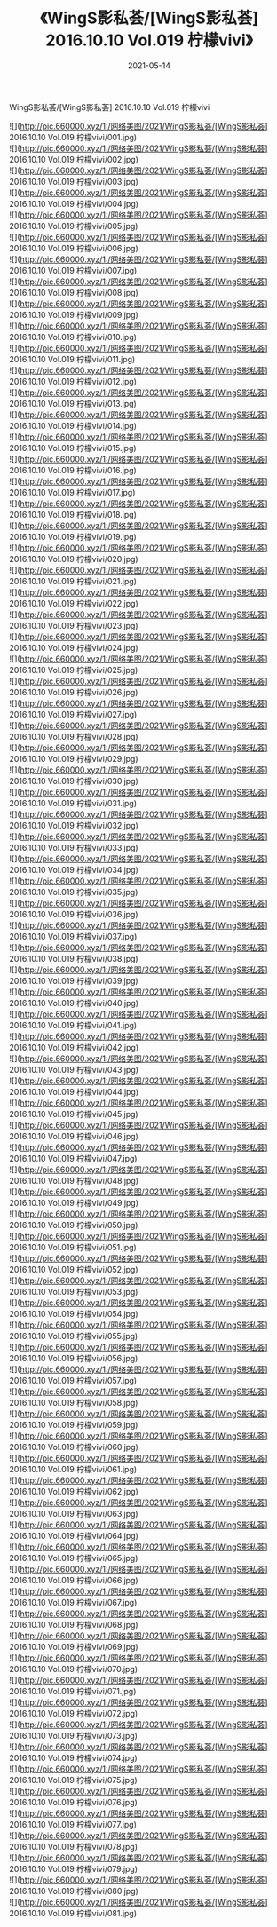 ﻿---
layout: post
title:  《WingS影私荟/[WingS影私荟] 2016.10.10 Vol.019 柠檬vivi》
date:   2021-05-14
img: http://pic.660000.xyz/1:/网络美图/2021/WingS影私荟/[WingS影私荟] 2016.10.10 Vol.019 柠檬vivi/000.jpg
categories: [美女, 清纯, 唯美]
---

WingS影私荟/[WingS影私荟] 2016.10.10 Vol.019 柠檬vivi

 ![](http://pic.660000.xyz/1:/网络美图/2021/WingS影私荟/[WingS影私荟] 2016.10.10 Vol.019 柠檬vivi/001.jpg) <br>![](http://pic.660000.xyz/1:/网络美图/2021/WingS影私荟/[WingS影私荟] 2016.10.10 Vol.019 柠檬vivi/002.jpg) <br>![](http://pic.660000.xyz/1:/网络美图/2021/WingS影私荟/[WingS影私荟] 2016.10.10 Vol.019 柠檬vivi/003.jpg) <br>![](http://pic.660000.xyz/1:/网络美图/2021/WingS影私荟/[WingS影私荟] 2016.10.10 Vol.019 柠檬vivi/004.jpg) <br>![](http://pic.660000.xyz/1:/网络美图/2021/WingS影私荟/[WingS影私荟] 2016.10.10 Vol.019 柠檬vivi/005.jpg) <br>![](http://pic.660000.xyz/1:/网络美图/2021/WingS影私荟/[WingS影私荟] 2016.10.10 Vol.019 柠檬vivi/006.jpg) <br>![](http://pic.660000.xyz/1:/网络美图/2021/WingS影私荟/[WingS影私荟] 2016.10.10 Vol.019 柠檬vivi/007.jpg) <br>![](http://pic.660000.xyz/1:/网络美图/2021/WingS影私荟/[WingS影私荟] 2016.10.10 Vol.019 柠檬vivi/008.jpg) <br>![](http://pic.660000.xyz/1:/网络美图/2021/WingS影私荟/[WingS影私荟] 2016.10.10 Vol.019 柠檬vivi/009.jpg) <br>![](http://pic.660000.xyz/1:/网络美图/2021/WingS影私荟/[WingS影私荟] 2016.10.10 Vol.019 柠檬vivi/010.jpg) <br>![](http://pic.660000.xyz/1:/网络美图/2021/WingS影私荟/[WingS影私荟] 2016.10.10 Vol.019 柠檬vivi/011.jpg) <br>![](http://pic.660000.xyz/1:/网络美图/2021/WingS影私荟/[WingS影私荟] 2016.10.10 Vol.019 柠檬vivi/012.jpg) <br>![](http://pic.660000.xyz/1:/网络美图/2021/WingS影私荟/[WingS影私荟] 2016.10.10 Vol.019 柠檬vivi/013.jpg) <br>![](http://pic.660000.xyz/1:/网络美图/2021/WingS影私荟/[WingS影私荟] 2016.10.10 Vol.019 柠檬vivi/014.jpg) <br>![](http://pic.660000.xyz/1:/网络美图/2021/WingS影私荟/[WingS影私荟] 2016.10.10 Vol.019 柠檬vivi/015.jpg) <br>![](http://pic.660000.xyz/1:/网络美图/2021/WingS影私荟/[WingS影私荟] 2016.10.10 Vol.019 柠檬vivi/016.jpg) <br>![](http://pic.660000.xyz/1:/网络美图/2021/WingS影私荟/[WingS影私荟] 2016.10.10 Vol.019 柠檬vivi/017.jpg) <br>![](http://pic.660000.xyz/1:/网络美图/2021/WingS影私荟/[WingS影私荟] 2016.10.10 Vol.019 柠檬vivi/018.jpg) <br>![](http://pic.660000.xyz/1:/网络美图/2021/WingS影私荟/[WingS影私荟] 2016.10.10 Vol.019 柠檬vivi/019.jpg) <br>![](http://pic.660000.xyz/1:/网络美图/2021/WingS影私荟/[WingS影私荟] 2016.10.10 Vol.019 柠檬vivi/020.jpg) <br>![](http://pic.660000.xyz/1:/网络美图/2021/WingS影私荟/[WingS影私荟] 2016.10.10 Vol.019 柠檬vivi/021.jpg) <br>![](http://pic.660000.xyz/1:/网络美图/2021/WingS影私荟/[WingS影私荟] 2016.10.10 Vol.019 柠檬vivi/022.jpg) <br>![](http://pic.660000.xyz/1:/网络美图/2021/WingS影私荟/[WingS影私荟] 2016.10.10 Vol.019 柠檬vivi/023.jpg) <br>![](http://pic.660000.xyz/1:/网络美图/2021/WingS影私荟/[WingS影私荟] 2016.10.10 Vol.019 柠檬vivi/024.jpg) <br>![](http://pic.660000.xyz/1:/网络美图/2021/WingS影私荟/[WingS影私荟] 2016.10.10 Vol.019 柠檬vivi/025.jpg) <br>![](http://pic.660000.xyz/1:/网络美图/2021/WingS影私荟/[WingS影私荟] 2016.10.10 Vol.019 柠檬vivi/026.jpg) <br>![](http://pic.660000.xyz/1:/网络美图/2021/WingS影私荟/[WingS影私荟] 2016.10.10 Vol.019 柠檬vivi/027.jpg) <br>![](http://pic.660000.xyz/1:/网络美图/2021/WingS影私荟/[WingS影私荟] 2016.10.10 Vol.019 柠檬vivi/028.jpg) <br>![](http://pic.660000.xyz/1:/网络美图/2021/WingS影私荟/[WingS影私荟] 2016.10.10 Vol.019 柠檬vivi/029.jpg) <br>![](http://pic.660000.xyz/1:/网络美图/2021/WingS影私荟/[WingS影私荟] 2016.10.10 Vol.019 柠檬vivi/030.jpg) <br>![](http://pic.660000.xyz/1:/网络美图/2021/WingS影私荟/[WingS影私荟] 2016.10.10 Vol.019 柠檬vivi/031.jpg) <br>![](http://pic.660000.xyz/1:/网络美图/2021/WingS影私荟/[WingS影私荟] 2016.10.10 Vol.019 柠檬vivi/032.jpg) <br>![](http://pic.660000.xyz/1:/网络美图/2021/WingS影私荟/[WingS影私荟] 2016.10.10 Vol.019 柠檬vivi/033.jpg) <br>![](http://pic.660000.xyz/1:/网络美图/2021/WingS影私荟/[WingS影私荟] 2016.10.10 Vol.019 柠檬vivi/034.jpg) <br>![](http://pic.660000.xyz/1:/网络美图/2021/WingS影私荟/[WingS影私荟] 2016.10.10 Vol.019 柠檬vivi/035.jpg) <br>![](http://pic.660000.xyz/1:/网络美图/2021/WingS影私荟/[WingS影私荟] 2016.10.10 Vol.019 柠檬vivi/036.jpg) <br>![](http://pic.660000.xyz/1:/网络美图/2021/WingS影私荟/[WingS影私荟] 2016.10.10 Vol.019 柠檬vivi/037.jpg) <br>![](http://pic.660000.xyz/1:/网络美图/2021/WingS影私荟/[WingS影私荟] 2016.10.10 Vol.019 柠檬vivi/038.jpg) <br>![](http://pic.660000.xyz/1:/网络美图/2021/WingS影私荟/[WingS影私荟] 2016.10.10 Vol.019 柠檬vivi/039.jpg) <br>![](http://pic.660000.xyz/1:/网络美图/2021/WingS影私荟/[WingS影私荟] 2016.10.10 Vol.019 柠檬vivi/040.jpg) <br>![](http://pic.660000.xyz/1:/网络美图/2021/WingS影私荟/[WingS影私荟] 2016.10.10 Vol.019 柠檬vivi/041.jpg) <br>![](http://pic.660000.xyz/1:/网络美图/2021/WingS影私荟/[WingS影私荟] 2016.10.10 Vol.019 柠檬vivi/042.jpg) <br>![](http://pic.660000.xyz/1:/网络美图/2021/WingS影私荟/[WingS影私荟] 2016.10.10 Vol.019 柠檬vivi/043.jpg) <br>![](http://pic.660000.xyz/1:/网络美图/2021/WingS影私荟/[WingS影私荟] 2016.10.10 Vol.019 柠檬vivi/044.jpg) <br>![](http://pic.660000.xyz/1:/网络美图/2021/WingS影私荟/[WingS影私荟] 2016.10.10 Vol.019 柠檬vivi/045.jpg) <br>![](http://pic.660000.xyz/1:/网络美图/2021/WingS影私荟/[WingS影私荟] 2016.10.10 Vol.019 柠檬vivi/046.jpg) <br>![](http://pic.660000.xyz/1:/网络美图/2021/WingS影私荟/[WingS影私荟] 2016.10.10 Vol.019 柠檬vivi/047.jpg) <br>![](http://pic.660000.xyz/1:/网络美图/2021/WingS影私荟/[WingS影私荟] 2016.10.10 Vol.019 柠檬vivi/048.jpg) <br>![](http://pic.660000.xyz/1:/网络美图/2021/WingS影私荟/[WingS影私荟] 2016.10.10 Vol.019 柠檬vivi/049.jpg) <br>![](http://pic.660000.xyz/1:/网络美图/2021/WingS影私荟/[WingS影私荟] 2016.10.10 Vol.019 柠檬vivi/050.jpg) <br>![](http://pic.660000.xyz/1:/网络美图/2021/WingS影私荟/[WingS影私荟] 2016.10.10 Vol.019 柠檬vivi/051.jpg) <br>![](http://pic.660000.xyz/1:/网络美图/2021/WingS影私荟/[WingS影私荟] 2016.10.10 Vol.019 柠檬vivi/052.jpg) <br>![](http://pic.660000.xyz/1:/网络美图/2021/WingS影私荟/[WingS影私荟] 2016.10.10 Vol.019 柠檬vivi/053.jpg) <br>![](http://pic.660000.xyz/1:/网络美图/2021/WingS影私荟/[WingS影私荟] 2016.10.10 Vol.019 柠檬vivi/054.jpg) <br>![](http://pic.660000.xyz/1:/网络美图/2021/WingS影私荟/[WingS影私荟] 2016.10.10 Vol.019 柠檬vivi/055.jpg) <br>![](http://pic.660000.xyz/1:/网络美图/2021/WingS影私荟/[WingS影私荟] 2016.10.10 Vol.019 柠檬vivi/056.jpg) <br>![](http://pic.660000.xyz/1:/网络美图/2021/WingS影私荟/[WingS影私荟] 2016.10.10 Vol.019 柠檬vivi/057.jpg) <br>![](http://pic.660000.xyz/1:/网络美图/2021/WingS影私荟/[WingS影私荟] 2016.10.10 Vol.019 柠檬vivi/058.jpg) <br>![](http://pic.660000.xyz/1:/网络美图/2021/WingS影私荟/[WingS影私荟] 2016.10.10 Vol.019 柠檬vivi/059.jpg) <br>![](http://pic.660000.xyz/1:/网络美图/2021/WingS影私荟/[WingS影私荟] 2016.10.10 Vol.019 柠檬vivi/060.jpg) <br>![](http://pic.660000.xyz/1:/网络美图/2021/WingS影私荟/[WingS影私荟] 2016.10.10 Vol.019 柠檬vivi/061.jpg) <br>![](http://pic.660000.xyz/1:/网络美图/2021/WingS影私荟/[WingS影私荟] 2016.10.10 Vol.019 柠檬vivi/062.jpg) <br>![](http://pic.660000.xyz/1:/网络美图/2021/WingS影私荟/[WingS影私荟] 2016.10.10 Vol.019 柠檬vivi/063.jpg) <br>![](http://pic.660000.xyz/1:/网络美图/2021/WingS影私荟/[WingS影私荟] 2016.10.10 Vol.019 柠檬vivi/064.jpg) <br>![](http://pic.660000.xyz/1:/网络美图/2021/WingS影私荟/[WingS影私荟] 2016.10.10 Vol.019 柠檬vivi/065.jpg) <br>![](http://pic.660000.xyz/1:/网络美图/2021/WingS影私荟/[WingS影私荟] 2016.10.10 Vol.019 柠檬vivi/066.jpg) <br>![](http://pic.660000.xyz/1:/网络美图/2021/WingS影私荟/[WingS影私荟] 2016.10.10 Vol.019 柠檬vivi/067.jpg) <br>![](http://pic.660000.xyz/1:/网络美图/2021/WingS影私荟/[WingS影私荟] 2016.10.10 Vol.019 柠檬vivi/068.jpg) <br>![](http://pic.660000.xyz/1:/网络美图/2021/WingS影私荟/[WingS影私荟] 2016.10.10 Vol.019 柠檬vivi/069.jpg) <br>![](http://pic.660000.xyz/1:/网络美图/2021/WingS影私荟/[WingS影私荟] 2016.10.10 Vol.019 柠檬vivi/070.jpg) <br>![](http://pic.660000.xyz/1:/网络美图/2021/WingS影私荟/[WingS影私荟] 2016.10.10 Vol.019 柠檬vivi/071.jpg) <br>![](http://pic.660000.xyz/1:/网络美图/2021/WingS影私荟/[WingS影私荟] 2016.10.10 Vol.019 柠檬vivi/072.jpg) <br>![](http://pic.660000.xyz/1:/网络美图/2021/WingS影私荟/[WingS影私荟] 2016.10.10 Vol.019 柠檬vivi/073.jpg) <br>![](http://pic.660000.xyz/1:/网络美图/2021/WingS影私荟/[WingS影私荟] 2016.10.10 Vol.019 柠檬vivi/074.jpg) <br>![](http://pic.660000.xyz/1:/网络美图/2021/WingS影私荟/[WingS影私荟] 2016.10.10 Vol.019 柠檬vivi/075.jpg) <br>![](http://pic.660000.xyz/1:/网络美图/2021/WingS影私荟/[WingS影私荟] 2016.10.10 Vol.019 柠檬vivi/076.jpg) <br>![](http://pic.660000.xyz/1:/网络美图/2021/WingS影私荟/[WingS影私荟] 2016.10.10 Vol.019 柠檬vivi/077.jpg) <br>![](http://pic.660000.xyz/1:/网络美图/2021/WingS影私荟/[WingS影私荟] 2016.10.10 Vol.019 柠檬vivi/078.jpg) <br>![](http://pic.660000.xyz/1:/网络美图/2021/WingS影私荟/[WingS影私荟] 2016.10.10 Vol.019 柠檬vivi/079.jpg) <br>![](http://pic.660000.xyz/1:/网络美图/2021/WingS影私荟/[WingS影私荟] 2016.10.10 Vol.019 柠檬vivi/080.jpg) <br>![](http://pic.660000.xyz/1:/网络美图/2021/WingS影私荟/[WingS影私荟] 2016.10.10 Vol.019 柠檬vivi/081.jpg) <br>